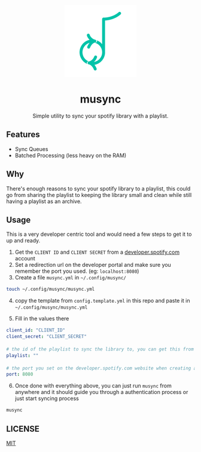 <p align="center">
    <img src="/assets/logo.png"/>
</p>

<h1 align="center">
musync
</h1>
 
<p align="center">
Simple utility to sync your spotify library with a playlist. 
</p>

## Features

- Sync Queues
- Batched Processing (less heavy on the RAM)

## Why

There's enough reasons to sync your spotify library to a playlist, this could go from sharing the playlist to keeping the library small and clean while still having a playlist as an archive.

## Usage

This is a very developer centric tool and would need a few steps to get it to up and ready.

1. Get the `CLIENT ID` and `CLIENT SECRET` from a [developer.spotify.com](https://developer.spotify.com) account
2. Set a redirection url on the developer portal and make sure you remember the port you used. (eg: `localhost:8080`)
3. Create a file `musync.yml` in `~/.config/musync/`

```sh
touch ~/.config/musync/musync.yml
```

4. copy the template from `config.template.yml` in this repo and paste it in `~/.config/musync/musync.yml`

5. Fill in the values there

```yml
client_id: "CLIENT_ID"
client_secret: "CLIENT_SECRET"

# the id of the playlist to sync the library to, you can get this from the https://open.spotify.com url when you have the playlist open
playlist: ""

# the port you set on the developer.spotify.com website when creating a new app
port: 8080
```

6. Once done with everything above, you can just run `musync` from anywhere and it should guide you through a authentication process or just start syncing process

```sh
musync
```

## LICENSE

[MIT](LICENSE)
